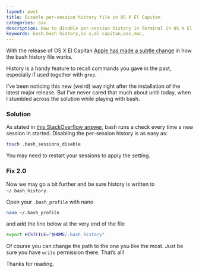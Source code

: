 ```yaml
---
layout: post
title: Disable per-session history file in OS X El Capitan
categories: osx
description: How to disable per-session history in Terminal in OS X El Capitan
keywords: bash,bash history,os x,el capitan,osx,mac,
---
```


With the release of OS X El Capitan [Apple has made a subtle change](https://www.reddit.com/r/osx/comments/397uep/changes_to_bash_sessions_and_terminal_in_el/) in how the bash history file works.

History is a handy feature to recall commands you gave in the past, especially if used together with `grep`.

I’ve been noticing this new (weird) way right after the installation of the latest major release. But I’ve never cared that much about until today, when I stumbled across the solution while playing with bash.

### Solution

As stated in [this StackOverflow answer](http://stackoverflow.com/questions/32418438/how-can-i-disable-bash-sessions-in-os-x-el-capitan), bash runs a check every time a new  session in started. Disabling the per-session history is as easy as:

```sh
touch .bash_sessions_disable
```

You may need to restart your sessions to apply the setting.

### Fix 2.0

Now we may go a bit further and be sure history is written to `~/.bash_history`.

Open your `.bash_profile` with nano

```sh
nano ~/.bash_profile
```

and add the line below at the very end of the file

```sh
export HISTFILE="$HOME/.bash_history"
```

Of course you can change the path to the one you like the most. Just be sure you have `write` permission there. That’s all!

Thanks for reading.
